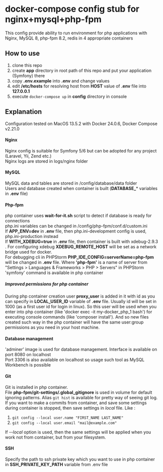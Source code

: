 # docker-compose config stub for nginx+mysql+php-fpm
This config provide ability to run environment for php applications with Nginx, MySQL 8, php-fpm 8.2, redis in 4 appropriate containers

## How to use
1. clone this repo
1. create **app** directory in root path of this repo and put your application (Symfony) there
1. copy **.env.example** into **.env** and change values
1. edit **/etc/hosts** for resolving host from **HOST** value of **.env** file into **127.0.0.1**
1. execute `docker-compose up` in **config** directory in console

## Explanation
Configuration tested on MacOS 13.5.2 with Docker 24.0.6, Docker Compose v2.21.0 
#### Nginx
Nginx config is suitable for Symfony 5/6 but can be adopted for any project (Laravel, Yii, Zend etc.)\
Nginx logs are stored in logs/nginx folder 
#### MySQL
MySQL data and tables are stored in /config/database/data folder \
Users and database created when container is built (**DATABASE_**\* variables in **.env** file)

#### Php-fpm
php container uses **wait-for-it.sh** script to detect if database is ready for connections \
php.ini variables can be changed in /config/php-fpm/conf.d/custom.ini \
If **APP_ENV=dev** in **.env** file, then php.ini-development config is used, php.ini-production instead \
If **WITH_XDEBUG=true** in **.env** file, then container is built with xdebug-2.9.3 . 
For configuring xdebug **XDEBUG_REMOTE_HOST** will be set as a network bridge used for docker. \
For debugging cli in PHPStorm **PHP_IDE_CONFIG=serverName=php-fpm** will be changed in **.env** file.
Where **'php-fpm'** is a name of server from "Settings > Languages & Frameworks > PHP > Servers" in PHPStorm \
'symfony' command is available in php container

##### Improved permissions for php container
During php container creation user **proxy_user** is added in it with id as you can specify in **LOCAL_USER_ID** 
variable of **.env** file.
Usually id will be set in 1000 (as a first user id for login in linux). So this user will be used when you enter into 
php container (like 'docker exec -it my-docker_php_1 bash') for executing console commands (like 'composer install').
And so new files created such way in the php container will have the same user:group permissions as you need in your 
host machine.

#### Database management
'adminer' image is used for database management. Interface is available on port 8080 on localhost \
Port 3306 is also available on localhost so usage such tool as MySQL Workbench is possible

#### Git
Git is installed in php container. \
File **php-fpm/git-settings/.global_gitignore** is used in volume for default ignoring patterns.
Alias `git hist` is available for pretty way of seeing git log. \
If you want to make a commits from container, and save some settings during container is stopped, then save settings 
in *local* file. Like :
1. `git config --local user.name "FIRST_NAME LAST_NAME"`
1. `git config --local user.email "mail@example.com"`

If *--local* option is used, then the same settings will be applied when you work not from container, but from your filesystem. 

#### SSH
Specify the path to ssh private key which you want to use in php container in **SSH_PRIVATE_KEY_PATH** variable from .env file